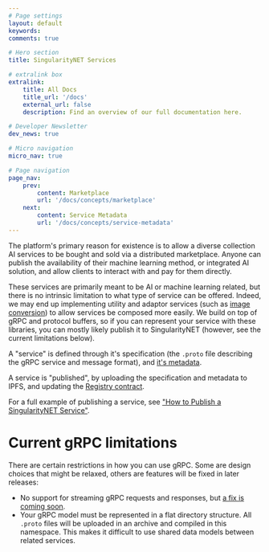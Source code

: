 ```yaml
---
# Page settings
layout: default
keywords:
comments: true

# Hero section
title: SingularityNET Services

# extralink box
extralink:
    title: All Docs
    title_url: '/docs'
    external_url: false
    description: Find an overview of our full documentation here.

# Developer Newsletter
dev_news: true

# Micro navigation
micro_nav: true

# Page navigation
page_nav:
    prev:
        content: Marketplace
        url: '/docs/concepts/marketplace'
    next:
        content: Service Metadata
        url: '/docs/concepts/service-metadata'
---
```


The platform's primary reason for existence is to allow a diverse collection AI services to be bought and sold via a distributed marketplace.
Anyone can publish the availability of their machine learning method, or integrated AI solution, and allow clients to interact with and pay for them
directly.

These services are primarily meant to be AI or machine learning related, but there is no intrinsic limitation to what type of service can be offered.
Indeed, we may end up implementing utility and adaptor services (such as [image conversion](https://github.com/singnet/face-services/issues/7)) to allow
services be composed more easily. We build on top of gRPC and protocol buffers, so if you can represent your service with these libraries, you can mostly
likely publish it to SingularityNET (however, see the current limitations below).

A "service" is defined through it's specification (the `.proto` file describing the gRPC service and message format), and [it's metadata](/docs/concepts/service-metadata).

A service is "published", by uploading the specification and metadata to IPFS, and updating the [Registry contract](/docs/concepts/registry).

For a full example of publishing a service, see ["How to Publish a SingularityNET Service"](/tutorials/publish).

# Current gRPC limitations

There are certain restrictions in how you can use gRPC. Some are design choices that might be relaxed, others are features will be fixed in later releases:

- No support for streaming gRPC requests and responses, but [a fix is coming soon](https://github.com/singnet/snet-daemon/issues/195).
- Your gRPC model must be represented in a flat directory structure. All `.proto` files will be uploaded in an archive and compiled in this namespace. This makes
  it difficult to use shared data models between related services.
